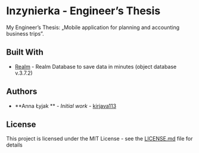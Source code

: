# Inzynierka - Engineer’s Thesis
My Engineer’s Thesis: „Mobile application for planning and accounting business trips”.

## Built With

* [Realm](https://realm.io/docs/java/latest) - Realm Database to save data in minutes (object database v.3.7.2)

## Authors

* **Anna Łyjak ** - *Initial work* - [kirjava113](https://github.com/kirjava113)

## License

This project is licensed under the MIT License - see the [LICENSE.md](LICENSE.md) file for details
